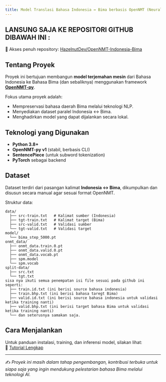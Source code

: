 ```yaml
---
title: Model Translasi Bahasa Indonesia ↔ Bima berbasis OpenNMT (Neural Machine Translation)
---
```


## LANSUNG SAJA KE REPOSITORI GITHUB DIBAWAH INI :

🔗 Akses penuh repository: [HazelnutDev/OpenNMT-Indonesia-Bima](https://github.com/HazelnutDev/OpenNMT-Indonesia-Bima)

## Tentang Proyek
Proyek ini bertujuan membangun **model terjemahan mesin** dari Bahasa Indonesia ke Bahasa Bima (dan sebaliknya) menggunakan framework **[OpenNMT-py](https://opennmt.net/OpenNMT-py/)**.  

Fokus utama proyek adalah:
- Mempreservasi bahasa daerah Bima melalui teknologi NLP.  
- Menyediakan dataset paralel Indonesia ↔ Bima.  
- Menghadirkan model yang dapat dijalankan secara lokal.  

## Teknologi yang Digunakan
- **Python 3.8+**  
- **OpenNMT-py v1** (stabil, berbasis CLI)  
- **SentencePiece** (untuk subword tokenization)  
- **PyTorch** sebagai backend  

## Dataset
Dataset terdiri dari pasangan kalimat **Indonesia ↔ Bima**, dikumpulkan dan disusun secara manual agar sesuai format OpenNMT.  

Struktur data:
```
data/
  ├── src-train.txt   # Kalimat sumber (Indonesia)
  ├── tgt-train.txt   # Kalimat target (Bima)
  ├── src-valid.txt   # Validasi sumber
  └── tgt-valid.txt   # Validasi target
model/
  └── bima_step_5000.pt
onmt_data/
  ├── onmt_data.train.0.pt
  ├── onmt_data.valid.0.pt
  ├── onmt_data.vocab.pt
  ├── spm.model
  └── spm.vocab
split-data/
  ├── src.txt
  └── tgt.txt
sisa nya ikuti semua penempatan isi file sesuai pada github ini seperti:
  ├── train.id.txt (ini berisi source bahasa indonesia)
  ├── train.bhp.txt (ini berisi bahasa taregt Bima)
  ├── valid.id.txt (ini berisi source bahasa indonesia untuk validasi ketika training nanti)
  ├── valid.bhp.txt (ini berisi target bahasa Bima untuk validasi ketika training nanti)
  └── dan seterusnya samakan saja.
```

## Cara Menjalankan
Untuk panduan instalasi, training, dan inferensi model, silakan lihat:  
📖 [Tutorial Lengkap](tutorial.md)

---

✍️ *Proyek ini masih dalam tahap pengembangan, kontribusi terbuka untuk siapa saja yang ingin mendukung pelestarian bahasa Bima melalui teknologi AI.*
